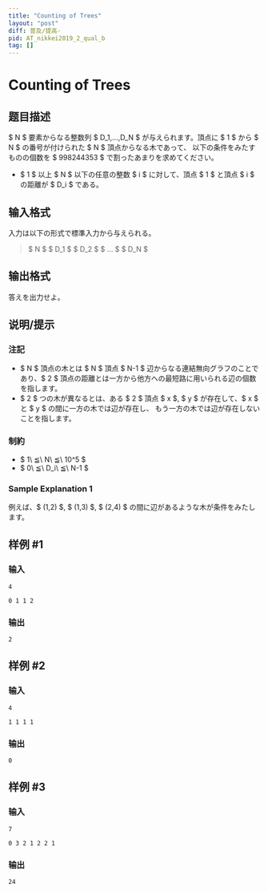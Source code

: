 ```yaml
---
title: "Counting of Trees"
layout: "post"
diff: 普及/提高-
pid: AT_nikkei2019_2_qual_b
tag: []
---
```


# Counting of Trees

## 题目描述

[problemUrl]: https://atcoder.jp/contests/nikkei2019-2-qual/tasks/nikkei2019_2_qual_b

$ N $ 要素からなる整数列 $ D_1,...,D_N $ が与えられます。頂点に $ 1 $ から $ N $ の番号が付けられた $ N $ 頂点からなる木であって、 以下の条件をみたすものの個数を $ 998244353 $ で割ったあまりを求めてください。

- $ 1 $ 以上 $ N $ 以下の任意の整数 $ i $ に対して、頂点 $ 1 $ と頂点 $ i $ の距離が $ D_i $ である。

## 输入格式

入力は以下の形式で標準入力から与えられる。

> $ N $ $ D_1 $ $ D_2 $ $ ... $ $ D_N $

## 输出格式

答えを出力せよ。

## 说明/提示

### 注記

- $ N $ 頂点の木とは $ N $ 頂点 $ N-1 $ 辺からなる連結無向グラフのことであり、$ 2 $ 頂点の距離とは一方から他方への最短路に用いられる辺の個数を指します。
- $ 2 $ つの木が異なるとは、ある $ 2 $ 頂点 $ x $, $ y $ が存在して、$ x $ と $ y $ の間に一方の木では辺が存在し、 もう一方の木では辺が存在しないことを指します。

### 制約

- $ 1\ ≦\ N\ ≦\ 10^5 $
- $ 0\ ≦\ D_i\ ≦\ N-1 $

### Sample Explanation 1

例えば、$ (1,2) $, $ (1,3) $, $ (2,4) $ の間に辺があるような木が条件をみたします。

## 样例 #1

### 输入

```
4
0 1 1 2
```

### 输出

```
2
```

## 样例 #2

### 输入

```
4
1 1 1 1
```

### 输出

```
0
```

## 样例 #3

### 输入

```
7
0 3 2 1 2 2 1
```

### 输出

```
24
```

